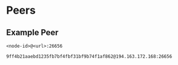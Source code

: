 # Peers

## Example Peer
```
<node-id>@<url>:26656

9ff4b21aaebd1235fb7bf4fbf31bf9b74f1af862@194.163.172.168:26656
```
